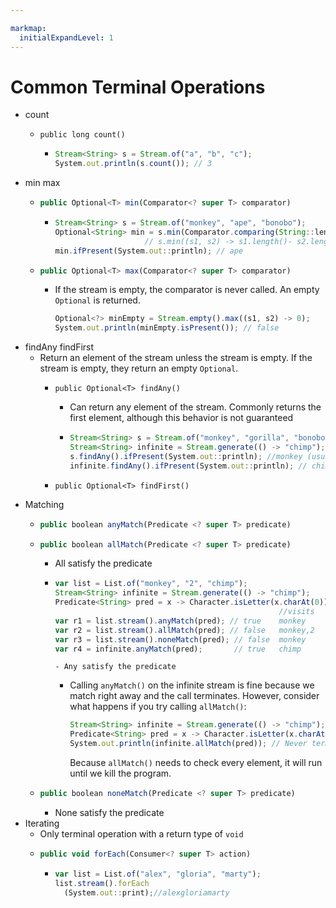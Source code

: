 ```yaml
---

markmap:
  initialExpandLevel: 1
---
```

# **Common Terminal Operations**
- count
  - ```
    public long count()
    ```
    - ```js
      Stream<String> s = Stream.of("a", "b", "c");
      System.out.println(s.count()); // 3
      ```
- min
  max
  - ```js
    public Optional<T> min(Comparator<? super T> comparator)
    ```
    - ```js
      Stream<String> s = Stream.of("monkey", "ape", "bonobo");
      Optional<String> min = s.min(Comparator.comparing(String::length));
                          // s.min((s1, s2) -­> s1.length()-­ s2.length());
      min.ifPresent(System.out::println); // ape
      ```
  - ```js
    public Optional<T> max(Comparator<? super T> comparator)
    ```
    - If the stream is empty, the comparator is never called. An empty 
    `Optional` is returned.
      ```js
      Optional<?> minEmpty = Stream.empty().max((s1, s2) -> 0);
      System.out.println(minEmpty.isPresent()); // false
      ```
- findAny
  findFirst
  - Return an element of the stream unless
  the stream is empty. If the stream is empty, 
  they return an empty `Optional`.
    - ```
      public Optional<T> findAny()
      ```
      - Can return any element of the stream.  Commonly returns the first element, 
      although this behavior is not guaranteed
      - ```js
        Stream<String> s = Stream.of("monkey", "gorilla", "bonobo");
        Stream<String> infinite = Stream.generate(() -­> "chimp");
        s.findAny().ifPresent(System.out::println); //monkey (usually)
        infinite.findAny().ifPresent(System.out::println); // chimp
        ```
    - ```
      public Optional<T> findFirst()
      ```
- Matching
  - ```js
    public boolean anyMatch(Predicate <? super T> predicate)
    ```

  - ```js
    public boolean allMatch(Predicate <? super T> predicate)
    ```
    - All satisfy the predicate
    - ```js
      var list = List.of("monkey", "2", "chimp");
      Stream<String> infinite = Stream.generate(() -­> "chimp");
      Predicate<String> pred = x -­> Character.isLetter(x.charAt(0));
                                                        //visits
      var r1 = list.stream().anyMatch(pred); // true    monkey
      var r2 = list.stream().allMatch(pred); // false   monkey,2
      var r3 = list.stream().noneMatch(pred); // false  monkey
      var r4 = infinite.anyMatch(pred);       // true   chimp
      ```
          - Any satisfy the predicate
      - Calling `anyMatch()` on the infinite stream is fine because we match right 
      away and the call terminates. However, consider what happens if you try
      calling `allMatch()`:
        ```js
        Stream<String> infinite = Stream.generate(() -> "chimp");
        Predicate<String> pred = x -> Character.isLetter(x.charAt(0));
        System.out.println(infinite.allMatch(pred)); // Never terminates
        ```
        Because `allMatch()` needs to check every element, it will run until we kill the
        program. 
  - ```js
    public boolean noneMatch(Predicate <? super T> predicate)
    ```
    - None satisfy the predicate
- Iterating
  -  Only terminal operation with a return type of `void`
  - ```js
    public void forEach(Consumer<? super T> action)
    ```
    - ```js
      var list = List.of("alex", "gloria", "marty");
      list.stream().forEach
        (System.out::print);//alexgloriamarty
        ```